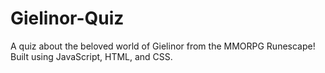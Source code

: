 # Gielinor-Quiz
A quiz about the beloved world of Gielinor from the MMORPG Runescape! Built using JavaScript, HTML, and CSS.
